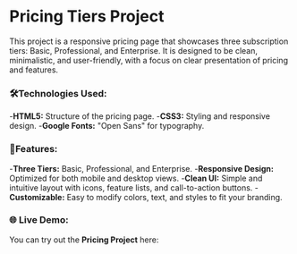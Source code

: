 # Pricing Tiers Project
This project is a responsive pricing page that showcases three subscription tiers: Basic, Professional, and Enterprise. It is designed to be clean, minimalistic, and user-friendly, with a focus on clear presentation of pricing and features.

### 🛠️Technologies Used:
-**HTML5:** Structure of the pricing page.
-**CSS3:** Styling and responsive design.
-**Google Fonts:** "Open Sans" for typography.

### 🚀Features:
-**Three Tiers:** Basic, Professional, and Enterprise.
-**Responsive Design:** Optimized for both mobile and desktop views.
-**Clean UI:** Simple and intuitive layout with icons, feature lists, and call-to-action buttons.
-**Customizable:** Easy to modify colors, text, and styles to fit your branding.

### 🌐 Live Demo:
You can try out the **Pricing Project** here:  
